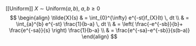 [[Uniform]]
$X \sim \text{Uniform}(a,b),\; a,b \geq 0$
$$
\begin{align}
	\tilde{X}(s) & = \int_{0}^{\infty} e^{-st}f_{X}(t) \, dt \\
& = \int_{a}^{b} e^{-st} \frac{1}{b-a} \, dt \\
& = \left( \frac{-e^{-sb}}{b}+ \frac{e^{-sa}}{s} \right) \frac{1}{b-a} \\
& = \frac{e^{-sa}-e^{-sb}}{s(b-a)} 
\end{align}
$$
